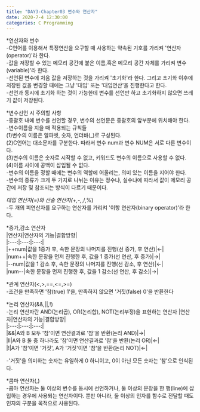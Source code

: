 ```yaml
---
title: "DAY3-Chapter03 변수와 연산자"
date: 2020-7-4 12:30:00 
categories: C Programming 
---
```


*연산자와 변수  
-C언어를 이용해서 특정연산을 요구할 때 사용하는 약속된 기호를 가리켜 '연산자(operator)'라 한다.  
-값을 저장할 수 있는 메모리 공간에 붙은 이름,혹은 메모리 공간 자체를 가리켜 변수(variable)'라 한다.  
-선언된 변수에 처음 값을 저장하는 것을 가리켜 '초기화'라 한다. 그리고 초기화 이후에 저장된 값을 변경할 때에는 그냥 '대입' 또는 '대입연산'을 진행한다고 한다.  
-선언과 동시에 초기화 하는 것이 가능한데 변수를 선언만 하고 초기화하지 않으면 쓰레기 값이 저장된다.  

*변수선언 시 주의할 사항  
-중괄호 내에 변수를 선언할 경우, 변수의 선언문은 중괄호의 앞부분에 위치해야 한다.  
-변수이름을 지을 때 적용되는 규칙들  
(1)변수의 이름은 알파벳, 숫자, 언더바(_)로 구성된다.  
(2)C언어는 대소문자를 구분한다. 따라서 변수 num과 변수 NUM은 서로 다른 변수이다.  
(3)변수의 이름은 숫자로 시작할 수 없고, 키워드도 변수의 이름으로 사용할 수 없다.  
(4)이름 사이에 공백이 삽입될 수 없다.  
-변수의 이름을 정할 때에는 변수의 역할에 어울리는, 의미 있는 이름을 지어야 한다.  
-변수의 종류가 크게 두 가지로 나뉘는 이유는 정수냐, 실수냐에 따라서 값이 메모리 공간에 저장 및 참조되는 방식이 다르기 때문이다.

*대입 연산자(=)와 산술 연산자(+,-,*,/,%)  
-두 개의 피연산자를 요구하는 연산자를 가리켜 '이항 연산자(binary operator)'라 한다.  

*증가,감소 연산자  
|연산자|연산자의 기능|결합방향|  
|:---:|:---:|:---:|  
|++num|값을 1증가 후, 속한 문장의 나머지를 진행(선 증가, 후 연산)|←|  
|num++|속한 문장을 먼저 진행한 후, 값을 1 증가(선 연산, 후 증가)|→|  
|--num|값을 1 감소 후, 속한 문장의 나머지를 진행(선 감소, 후 연산)|←|  
|num--|속한 문장을 먼저 진행한 후, 값을 1 감소(선 연산, 후 감소)|→|  

*관계 연산자(<,>,==,<=,>=)  
-조건을 만족하면 '참(true) 1'을, 만족하지 않으면 '거짓(false) 0'을 반환한다  

*논리 연산자(&&,||,!)  
-논리 연산자란 AND(논리곱), OR(논리합), NOT(논리부정)을 표현하는 연산자
|연산자|연산자의 기능|결합방향|  
|:---:|:---:|:---:|  
|&&|A와 B 모두 '참'이면 연산결과로 '참'을 반환(논리 AND)|→|  
|ll|A와 B 둘 중 하나라도 '참'이면 연산결과로 '참'을 반환(논리 OR)|←|  
|!|A가 '참'이면 '거짓', A가 '거짓'이면 '참'을 반환(논리 NOT)|←|    

-'거짓'을 의미하는 숫자는 유일하게 0 하니이고, 0이 아닌 모든 숫자는 '참'으로 인식된다.  

*콤마 연산자(,)  
-콤마 연산자는 둘 이상의 변수를 동시에 선언하거나, 둘 이상의 문장을 한 행(line)에 삽입하는 경우에 사용되는 연산자이다. 뿐만 아니라, 둘 이상의 인자를 함수로 전달할 때도 인자의 구분을
목적으로 사용된다.

